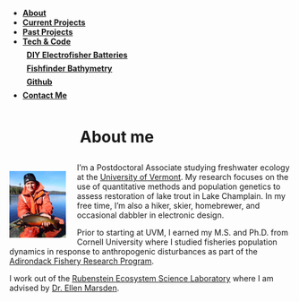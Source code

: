 <!DOCTYPE html>
<html lang="en-us">
<head>
    <meta http-equiv="content-type" content="text/html; charset=utf-8">
    <title>AboutMe</title>
    <link type="text/css" rel="stylesheet" href="style/BenMQ_Website_stylesheet_123020_2.css">  
  
  <meta name="author" content="Ben">
<meta name="generator" content="BlueGriffon wysiwyg editor">
  </head>
  <body>
    <div class="container">
      <div class="header" id="HeaderImg_1">
        
<div class="header" id="headerlayer1">
          <div class="header" id="tswcsstabs">
            <ul>
              <b>
                <li><a href="AboutMe.html">About</a></li>
                <li><a href="CurrentProjects.html">Current Projects</a></li>
                <li><a href="PastProjects.html">Past Projects</a></li>
                <li>
<div class="dropdown">
                  <a class="dropdown" href="TechAndCode1.html">Tech &amp; Code</a>
                    <div class="dropdown-content">
                      <p style="margin:0.5em"><a href="TechAndCode1.html">DIY Electrofisher Batteries</a></p>
                      <p style="margin:0.5em"><a href="TechAndCode2.html">Fishfinder Bathymetry</a></p>
  										<p style="margin:0.5em"><a href="https://github.com/bmq215">Github</a></p>
                    </div>
                  </div></li>
                <li><a href="Contact.html">Contact Me</a></li>
              </b>
            </ul>
          </div>
        </div>
      </div>
    </div>
    <div class="main1"> <b>
        <h1 style="text-align: left; margin-left: 25%; 
                padding-top: 10px; padding-bottom: 10px">About me</h1>
      </b>
      <p> <img src="Spotlight%20Pic%20BenMQ.png" style=" margin-top: 15px; float: left; padding-right: 20px;
        padding-bottom: 5px" width="20%"> </p>
      <p> I’m a Postdoctoral Associate studying freshwater ecology at the <a href="https://www.uvm.edu/">University
          of Vermont</a>. My research focuses on the use of quantitative methods
        and population genetics to assess restoration of lake trout in Lake
        Champlain. In my free time, I’m also a hiker, skier, homebrewer, and
        occasional dabbler in electronic design.</p>
      <p> Prior to starting at UVM, I earned my M.S. and Ph.D. from Cornell
        University where I studied fisheries population dynamics in response to
        anthropogenic disturbances as part of the <a href="http://www2.dnr.cornell.edu/cek7/afrp_index.htm">Adirondack
          Fishery Research Program</a>. </p>
      <p> I work out of the <a href="https://www.uvm.edu/rsenr/rubensteinlab">Rubenstein
          Ecosystem Science Laboratory</a> where I am advised by <a href="https://www.uvm.edu/rsenr/profiles/ellen_marsden">Dr.
          Ellen Marsden</a>. </p>
    </div>
</body></html>